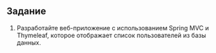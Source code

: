 ## Задание
1. Разработайте веб-приложение с использованием Spring MVC и Thymeleaf, которое отображает список пользователей из базы данных.